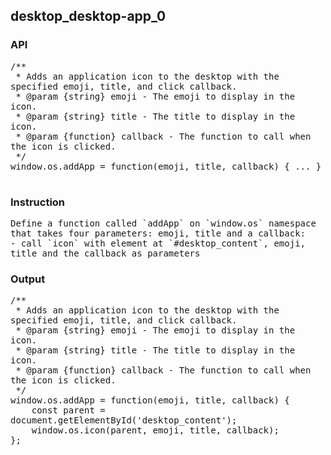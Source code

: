 ## desktop_desktop-app_0
### API

<pre style='text-wrap: wrap'>
/**
 * Adds an application icon to the desktop with the specified emoji, title, and click callback.
 * @param {string} emoji - The emoji to display in the icon.
 * @param {string} title - The title to display in the icon.
 * @param {function} callback - The function to call when the icon is clicked.
 */
window.os.addApp = function(emoji, title, callback) { ... }

</pre>
### Instruction

<pre style='text-wrap: wrap'>
Define a function called `addApp` on `window.os` namespace that takes four parameters: emoji, title and a callback:
- call `icon` with element at `#desktop_content`, emoji, title and the callback as parameters
</pre>
### Output

<pre style='text-wrap: wrap'>
/**
 * Adds an application icon to the desktop with the specified emoji, title, and click callback.
 * @param {string} emoji - The emoji to display in the icon.
 * @param {string} title - The title to display in the icon.
 * @param {function} callback - The function to call when the icon is clicked.
 */
window.os.addApp = function(emoji, title, callback) {
    const parent = document.getElementById('desktop_content');
    window.os.icon(parent, emoji, title, callback);
};

</pre>

